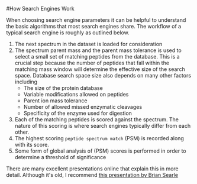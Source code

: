 #How Search Engines Work

When choosing search engine parameters it can be helpful to understand the basic algorithms that most search engines share. The workflow of a typical search engine is roughly as outlined below.

1. The next spectrum in the dataset is loaded for consideration
2. The spectrum parent mass and the parent mass tolerance is used to select a small set of matching peptides from the database.  This is a crucial step because the number of peptides that fall within the matching mass window will determine the effective size of the search space.  Database search space size also depends on many other factors including
	- The size of the protein database
	- Variable modifications allowed on peptides
	- Parent ion mass tolerance
	- Number of allowed missed enzymatic cleavages
	- Specificity of the enzyme used for digestion
3. Each of the matching peptides is scored against the spectrum. The nature of this scoring is where search engines typically differ from each other.
4. The highest scoring `peptide spectrum match` (PSM) is recorded along with its score.
5. Some form of global analysis of (PSM) scores is performed in order to determine a threshold of significance

There are many excellent presentations online that explain this in more detail.  Although it's old, I recommend [this presentation by Brian Searle](http://www.slideshare.net/ProteomeSoftware/interpreting-msms-results)

